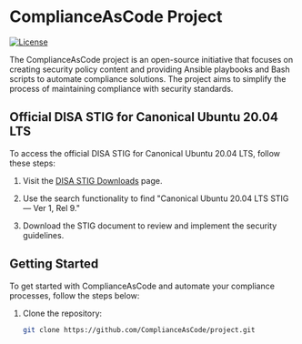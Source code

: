 # ComplianceAsCode Project

[![License](https://img.shields.io/badge/license-MIT-blue.svg)](https://opensource.org/licenses/MIT)

The ComplianceAsCode project is an open-source initiative that focuses on creating security policy content and providing Ansible playbooks and Bash scripts to automate compliance solutions. The project aims to simplify the process of maintaining compliance with security standards.

## Official DISA STIG for Canonical Ubuntu 20.04 LTS

To access the official DISA STIG for Canonical Ubuntu 20.04 LTS, follow these steps:

1. Visit the [DISA STIG Downloads](https://public.cyber.mil/stigs/downloads/) page.

2. Use the search functionality to find "Canonical Ubuntu 20.04 LTS STIG — Ver 1, Rel 9."

3. Download the STIG document to review and implement the security guidelines.

## Getting Started

To get started with ComplianceAsCode and automate your compliance processes, follow the steps below:

1. Clone the repository:

   ```bash
   git clone https://github.com/ComplianceAsCode/project.git

